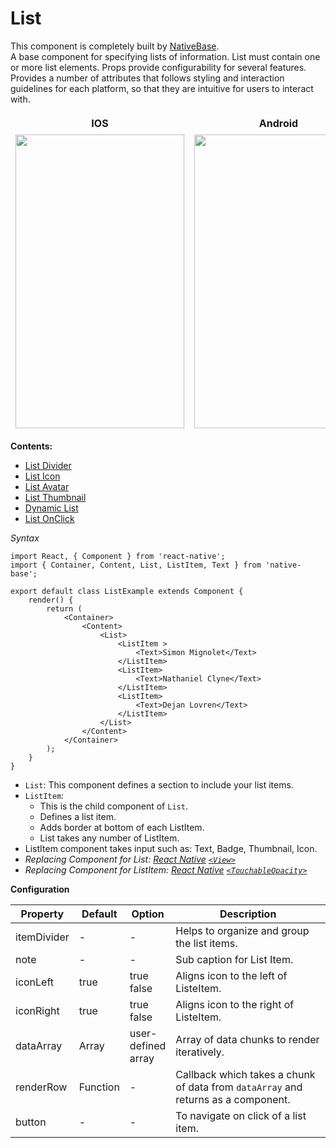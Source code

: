 # List

This component is completely built by [NativeBase](http://nativebase.io/).<br />
A base component for specifying lists of information. List must contain one or more list elements. Props provide configurability for several features. Provides a number of attributes that follows styling and interaction guidelines for each platform, so that they are intuitive for users to interact with.<br />

<table>
  <thead>
    <tr style="border-style: hidden">
      <th style="border-style: hidden">IOS</th>
      <th>Android</th>
    </tr>
  </thead>
  <thead>
    <tr style="border-style: hidden">
      <th style="border-style: hidden"><img height="470" width="270" src="https://raw.githubusercontent.com/GeekyAnts/NativeBase-KitchenSink/0.5.13/Screenshots/iOS/list-basic.png" alt="" /></th>
      <th><img height="470" width="270" src="https://raw.githubusercontent.com/GeekyAnts/NativeBase-KitchenSink/0.5.13/Screenshots/android/list-basic.png" alt="" /></th>
    </tr>
  </thead>
</table>

**Contents:**
* [List Divider](/docs/components/list/ListDivider.md)
* [List Icon](/docs/components/list/ListIcon.md)
* [List Avatar](/docs/components/list/ListAvatar.md)
* [List Thumbnail](/docs/components/list/ListThumbnail.md)
* [Dynamic List](/docs/components/list/DynamicList.md)
* [List OnClick](/docs/components/list/ListOnClick.md)

*Syntax*

<pre class="line-numbers"><code class="language-jsx">import React, { Component } from 'react-native';
import { Container, Content, List, ListItem, Text } from 'native-base';
​
export default class ListExample extends Component {
    render() {
        return (
            &lt;Container>
                &lt;Content>
                    &lt;List>
                        &lt;ListItem >
                            &lt;Text>Simon Mignolet&lt;/Text>
                        &lt;/ListItem>
                        &lt;ListItem>
                            &lt;Text>Nathaniel Clyne&lt;/Text>
                        &lt;/ListItem>
                        &lt;ListItem>
                            &lt;Text>Dejan Lovren&lt;/Text>
                        &lt;/ListItem>
                    &lt;/List>
                &lt;/Content>
            &lt;/Container>
        );
    }
}
</code></pre>

* <code>List</code>: This component defines a section to include your list items.
* <code>ListItem</code>:
  * This is the child component of <code>List</code>.
  * Defines a list item.
  * Adds border at bottom of each ListItem.
  * List takes any number of ListItem.
* ListItem component takes input such as: Text, Badge, Thumbnail, Icon.
* *Replacing Component for List: [React Native](https://facebook.github.io/react-native/) [<code>&lt;View></code>](https://facebook.github.io/react-native/docs/view.html)*
* *Replacing Component for ListItem: [React Native](https://facebook.github.io/react-native/) [<code>&lt;TouchableOpacity></code>](https://facebook.github.io/react-native/docs/touchableopacity.html)*


**Configuration**

<table class="table table-bordered">
        <thead>
            <tr>
                <th>Property</th>
                <th>Default</th>
                <th>Option</th>
                <th width="50%">Description</th>
            </tr>
        </thead>
        <tbody>
            <tr>
                <td>itemDivider</td>
                <td> - </td>
                <td> - </td>
                <td>
                    Helps to organize and group the list items.
                </td>
            </tr>
            <tr>
                <td>note</td>
                <td> - </td>
                <td> - </td>
                <td>Sub caption for List Item.</td>
            </tr>
            <tr>
                <td>iconLeft</td>
                <td>true</td>
                <td>
                    true<br />
                    false<br />
                </td>
                <td>Aligns icon to the left of ListeItem.</td>
            </tr>
            <tr>
                <td>iconRight</td>
                <td>true</td>
                <td>
                    true<br />
                    false<br />
                </td>
                <td>Aligns icon to the right of ListeItem.</td>
            </tr>
            <tr>
                <td>dataArray</td>
                <td>Array</td>
                <td>user-defined array</td>
                <td>Array of data chunks to render iteratively.</td>
            </tr>
            <tr>
                <td>renderRow</td>
                <td>Function</td>
                <td> - </td>
                <td>Callback which takes a chunk of data from <code>dataArray</code> and returns as a component.</td>
            </tr>
            <tr>
                <td>button</td>
                <td> - </td>
                <td> - </td>
                <td>
                    To navigate on click of a list item.
                </td>
            </tr>
        </tbody>
    </table>
